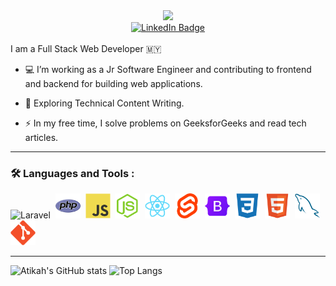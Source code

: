 <div id="header" align="center">
  <img src="https://i.giphy.com/media/WodOtJNNNQEXRSSXp2/giphy.webp" width="250"/>
  <div id="badges">
    <a href="https://www.linkedin.com/in/atikahsubari/">
      <img src="https://img.shields.io/badge/LinkedIn-blue?style=for-the-badge&logo=linkedin&logoColor=white" alt="LinkedIn Badge"/>
    </a>
  </div>
  <img src="https://komarev.com/ghpvc/?username=atikahas&style=flat-square&color=blue" alt=""/>
</div>

<div id="my-profile">
  I am a Full Stack Web Developer 🇲🇾
  
  - 💻 I’m working as a Jr Software Engineer and contributing to frontend and backend for building web applications.
  
  - 🌱 Exploring Technical Content Writing.
    
  - ⚡ In my free time, I solve problems on GeeksforGeeks and read tech articles.

---

  ### 🛠️ Languages and Tools :
  <div>
    <img src="https://static-00.iconduck.com/assets.00/laravel-icon-497x512-uwybstke.png" title="Laravel" alt="Laravel" width="40" height="40"/>&nbsp;
    <img src="https://github.com/devicons/devicon/blob/master/icons/php/php-original.svg" title="PHP" alt="PHP" width="40" height="40"/>&nbsp;
    <img src="https://github.com/devicons/devicon/blob/master/icons/javascript/javascript-original.svg" title="JavaScript" alt="JavaScript" width="40" height="40"/>&nbsp;
    <img src="https://github.com/devicons/devicon/blob/master/icons/nodejs/nodejs-original.svg" title="NodeJS" alt="NodeJS" width="40" height="40"/>&nbsp;
    <img src="https://github.com/devicons/devicon/blob/master/icons/react/react-original.svg" title="React" alt="React" width="40" height="40"/>&nbsp;
    <img src="https://github.com/devicons/devicon/blob/master/icons/svelte/svelte-original.svg" title="Svelte" alt="Svelte" width="40" height="40"/>&nbsp;
    <img src="https://github.com/devicons/devicon/blob/master/icons/bootstrap/bootstrap-original.svg"  title="Bootstrap" alt="Bootstrap" width="40" height="40"/>&nbsp;
    <img src="https://github.com/devicons/devicon/blob/master/icons/css3/css3-plain.svg"  title="CSS3" alt="CSS" width="40" height="40"/>&nbsp;
    <img src="https://github.com/devicons/devicon/blob/master/icons/html5/html5-original.svg" title="HTML5" alt="HTML" width="40" height="40"/>&nbsp;
    <img src="https://github.com/devicons/devicon/blob/master/icons/mysql/mysql-original.svg" title="MySQL"  alt="MySQL" width="40" height="40"/>&nbsp;
    <img src="https://github.com/devicons/devicon/blob/master/icons/git/git-original.svg" title="Git" **alt="Git" width="40" height="40"/>
  </div>

---

  ![Atikah's GitHub stats](https://github-readme-stats.vercel.app/api?username=atikahas&show_icons=true&theme=default&rank_icon=github&hide_title=true)
  ![Top Langs](https://github-readme-stats.vercel.app/api/top-langs/?username=atikahas&layout=compact&theme=default)



</div>

